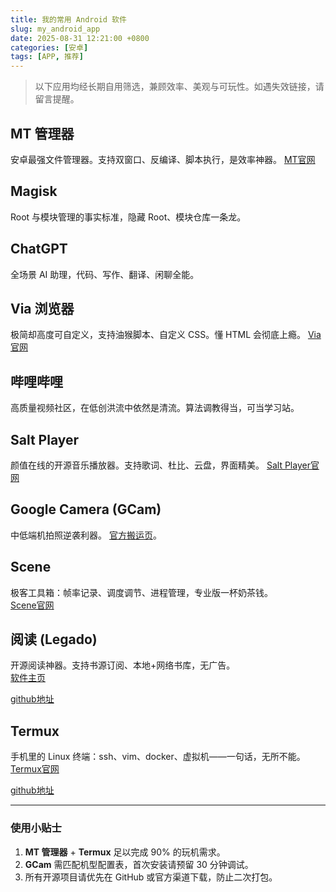 ```yaml
---
title: 我的常用 Android 软件
slug: my_android_app
date: 2025-08-31 12:21:00 +0800
categories: [安卓]
tags: [APP, 推荐]
---
```


> 以下应用均经长期自用筛选，兼顾效率、美观与可玩性。如遇失效链接，请留言提醒。

## MT 管理器  
安卓最强文件管理器。支持双窗口、反编译、脚本执行，是效率神器。
[MT官网](https://mt2.cn/)

## Magisk  
Root 与模块管理的事实标准，隐藏 Root、模块仓库一条龙。  

## ChatGPT  
全场景 AI 助理，代码、写作、翻译、闲聊全能。

## Via 浏览器  
极简却高度可自定义，支持油猴脚本、自定义 CSS。懂 HTML 会彻底上瘾。
[Via官网](https://viayoo.com)

## 哔哩哔哩  
高质量视频社区，在低创洪流中依然是清流。算法调教得当，可当学习站。

## Salt Player  
颜值在线的开源音乐播放器。支持歌词、杜比、云盘，界面精美。
[Salt Player官网](https://moriafly.com/program/salt-player)

## Google Camera (GCam)  
中低端机拍照逆袭利器。
[官方搬运页](https://www.celsoazevedo.com/files/android/google-camera)。

## Scene  
极客工具箱：帧率记录、调度调节、进程管理，专业版一杯奶茶钱。  
[Scene官网](http://vtools.omarea.com/#/)

## 阅读 (Legado)  
开源阅读神器。支持书源订阅、本地+网络书库，无广告。  
[软件主页](https://gedoor.github.io/)

[github地址](https://github.com/gedoor/legado)

## Termux  
手机里的 Linux 终端：ssh、vim、docker、虚拟机——一句话，无所不能。  
[Termux官网](https://termux.dev/cn/)

[github地址](https://github.com/termux/termux-app#github)

---

### 使用小贴士
1. **MT 管理器** + **Termux** 足以完成 90% 的玩机需求。  
2. **GCam** 需匹配机型配置表，首次安装请预留 30 分钟调试。  
3. 所有开源项目请优先在 GitHub 或官方渠道下载，防止二次打包。